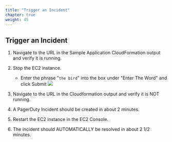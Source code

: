 ```yaml
---
title: "Trigger an Incident"
chapter: true
weight: 45
---
```


## Trigger an Incident

1. Navigate to the URL in the Sample Application CloudFormation output and verify it is running.

1. Stop the EC2 instance.

    - Enter the phrase "`the bird`" into the box under "Enter The Word" and click Submit ![](/images/shutdown_service.png)

1. Navigate to the URL in the Cloudformation output and verify it is NOT running.

1. A PagerDuty Incident should be created in about 2 minutes.

1. Restart the EC2 instance in the EC2 Console.

1. The incident should AUTOMATICALLY be resolved in about 2 1/2 minutes.

